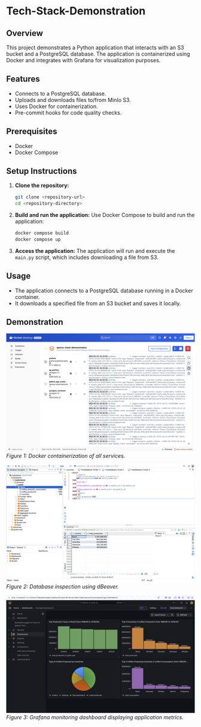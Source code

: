# Tech-Stack-Demonstration

## Overview
This project demonstrates a Python application that interacts with an S3 bucket and a PostgreSQL database. The application is containerized using Docker and integrates with Grafana for visualization purposes.

## Features
- Connects to a PostgreSQL database.
- Uploads and downloads files to/from MinIo S3.
- Uses Docker for containerization.
- Pre-commit hooks for code quality checks.

## Prerequisites
- Docker
- Docker Compose

## Setup Instructions

1. **Clone the repository:**
   ```bash
   git clone <repository-url>
   cd <repository-directory>
   ```

2. **Build and run the application:**
   Use Docker Compose to build and run the application:
   ```bash
   docker compose build
   docker compose up
   ```

3. **Access the application:**
   The application will run and execute the `main.py` script, which includes downloading a file from S3.

## Usage
- The application connects to a PostgreSQL database running in a Docker container.
- It downloads a specified file from an S3 bucket and saves it locally.

## Demonstration

![Demo Image 1](images/docker.png)
*Figure 1: Docker containerization of all services.*

![Demo Image 2](images/dBeaver.png)
*Figure 2: Database inspection using dBeaver.*

![Demo Image 3](images/Grafana.png)
*Figure 3: Grafana monitoring dashboard displaying application metrics.*